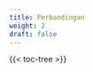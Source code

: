 ```yaml
---
title: Perbandingan
weight: 2
draft: false
---
```

<!-- spellchecker-disable -->

{{< toc-tree >}}

<!-- spellchecker-enable -->
